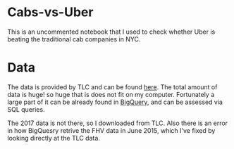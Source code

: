 # Cabs-vs-Uber

This is an uncommented notebook that I used to check whether Uber is beating the traditional cab companies in NYC. 

# Data

The data is provided by TLC and can be found [here](http://www.nyc.gov/html/tlc/html/about/trip_record_data.shtml).
The total amount of data is huge! so huge that is does not fit on my computer. Fortunately a large part of it can be already found in [BigQuery](https://cloud.google.com/bigquery/public-data/nyc-tlc-trips), and can be assessed via SQL queries.

The 2017 data is not there, so I downloaded from TLC. Also there is an error in how BigQuesry retrive the FHV data in June 2015, which I've fixed by looking directly at the TLC data. 

